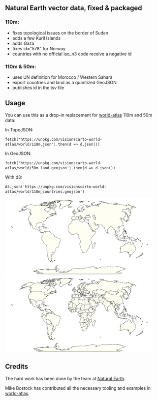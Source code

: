## Natural Earth vector data, fixed & packaged

### 110m:

- fixes topological issues on the border of Sudan
- adds a few Kuril Islands
- adds Gaza
- fixes id="578" for Norway
- countries with no official iso_n3 code receive a negative id

### 110m & 50m:

- uses UN definition for Morocco / Western Sahara
- export countries and land as a quantized GeoJSON
- publishes id in the tsv file


## Usage

You can use this as a drop-in replacement for [world-atlas](https://github.com/topojson/world-atlas) 110m and 50m data:

In TopoJSON:
```{javascript}
fetch('https://unpkg.com/visionscarto-world-atlas/world/110m.json').then(d => d.json())
```

In GeoJSON:
```{javascript}
fetch('https://unpkg.com/visionscarto-world-atlas/world/50m_land.geojson').then(d => d.json())
```

With d3:
```{javascript}
d3.json('https://unpkg.com/visionscarto-world-atlas/world/110m_countries.geojson')
```

<img src="img/land.png" width=480>

<img src="img/countries.png" width=480>



## Credits

The hard work has been done by the team
at [Natural Earth](https://www.naturalearthdata.com/).

Mike Bostock has contributed all the necessary tooling
and examples in [world-atlas](https://github.com/topojson/world-atlas).
